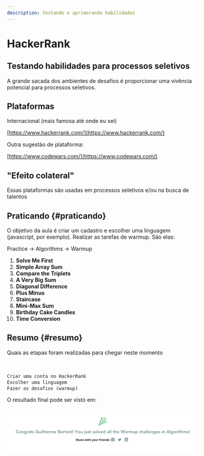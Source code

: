 ```yaml
---
description: Testando e aprimorando habilidades
---
```


# HackerRank

## Testando habilidades para processos seletivos

A grande sacada dos ambientes de desafios é proporcionar uma vivência potencial para processos seletivos.

## Plataformas

Internacional \(mais famosa até onde eu sei\)

[https://www.hackerrank.com/](https://www.hackerrank.com/)

Outra sugestão de plataforma:

[https://www.codewars.com/](https://www.codewars.com/)

## "Efeito colateral"

Essas plataformas são usadas em processos seletivos e/ou na busca de talentos

## Praticando {#praticando}

O objetivo da aula é criar um cadastro e escolher uma linguagem \(javascript, por exemplo\). Realizar as tarefas de warmup. São elas:

Practice -&gt; Algorithms -&gt; Warmup

1. **Solve Me First**
2. **Simple Array Sum**
3. **Compare the Triplets**
4. **A Very Big Sum**
5. **Diagonal Difference**
6. **Plus Minus**
7. **Staircase**
8. **Mini-Max Sum**
9. **Birthday Cake Candles**
10. **Time Conversion**

## Resumo {#resumo}

Quais as etapas foram realizadas para chegar neste momento

​

```text
Criar uma conta no HackerRank
Escolher uma linguagem
Fazer os desafios (warmup)
```

O resultado final pode ser visto em:[  
](https://firebasestorage.googleapis.com/v0/b/gitbook-28427.appspot.com/o/assets%2F-LJZUtQHXvpXwVkiVfh7%2F-LJnVpzv9kz6md7b-iNT%2F-LJnVvhcbMxGUSvSohMD%2FStatement%20of%20Accomplishment.pdf?alt=media&token=ca4f4d7c-dbd8-419f-8e1c-b3df00d85e5f) 

![](.gitbook/assets/captura-de-tela-2018-08-17-a-s-17.22.22.png)

